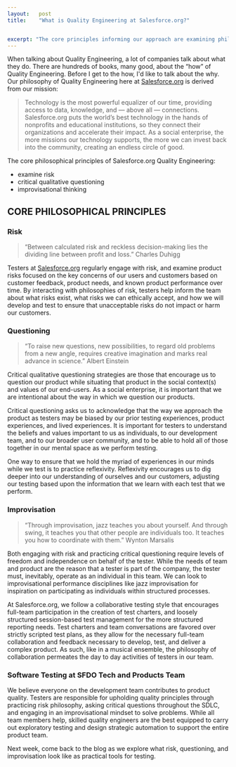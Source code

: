 ```yaml
---
layout:   post
title:    "What is Quality Engineering at Salesforce.org?"


excerpt: "The core principles informing our approach are examining philosophies of risk, critical qualitative questioning, and improvisational thinking to find and help solve software problems."
---
```



When talking about Quality Engineering, a lot of companies talk about what they do. There are hundreds of books, many good, about the “how” of Quality Engineering. Before I get to the how, I'd like to talk about the why. Our philosophy of Quality Engineering here at [Salesforce.org](http://salesforce.org/) is derived from our mission:


> Technology is the most powerful equalizer of our time, providing access to data, knowledge, and — above all — connections. Salesforce.org puts the world’s best technology in the hands of nonprofits and educational institutions, so they connect their organizations and accelerate their impact. As a social enterprise, the more missions our technology supports, the more we can invest back into the community, creating an endless circle of good.

 
The core philosophical principles of Salesforce.org Quality Engineering: 
* examine risk
* critical qualitative questioning
* improvisational thinking 

## CORE PHILOSOPHICAL PRINCIPLES

### Risk

> “Between calculated risk and reckless decision-making lies the dividing line between profit and loss.” Charles Duhigg


Testers at [Salesforce.org](http://salesforce.org/) regularly engage with risk, and examine product risks focused on the key concerns of our users and customers based on customer feedback, product needs, and known product performance over time. By interacting  with philosophies of risk, testers help inform the team about what risks exist, what risks we can ethically accept, and how we will develop and test to ensure that unacceptable risks do not impact or harm our customers.

### Questioning

> “To raise new questions, new possibilities, to regard old problems from a new angle, requires creative imagination and marks real advance in science.” Albert Einstein


Critical qualitative questioning strategies are those that encourage us to question our product while situating that product in the social context(s) and values of our end-users. As a social enterprise, it is important that we are intentional about the way in which we question our products. 

Critical questioning asks us to acknowledge that the way we approach the product as testers may be biased by our prior testing experiences, product experiences, and lived experiences. It is important for testers to understand the beliefs and values important to us as individuals, to our development team, and to our broader user community, and to be able to hold all of those together in our mental space as we perform testing.

One way to ensure that we hold the myriad of experiences in our minds while we test is to practice reflexivity. Reflexivity encourages us to dig deeper into our understanding of ourselves and our customers, adjusting our testing based upon the information that we learn with each test that we perform.

### Improvisation

> “Through improvisation, jazz teaches you about yourself. And through swing, it teaches you that other people are individuals too. It teaches you how to coordinate with them.” Wynton Marsalis


Both engaging with risk and practicing critical questioning require levels of freedom and independence on behalf of the tester. While the needs of team and product are the reason that a tester is part of the company, the tester must, inevitably, operate as an individual in this team. We can look to improvisational performance disciplines like jazz improvisation for inspiration on participating as individuals within structured processes. 

At Salesforce.org, we follow a collaborative testing style that encourages full-team participation in the creation of test charters, and  loosely structured session-based test management for the more structured reporting needs. Test charters and team conversations are favored over strictly scripted test plans, as they allow for the necessary full-team collaboration and feedback necessary to develop, test, and deliver a complex product. As such, like in a musical ensemble, the philosophy of collaboration permeates the day to day activities of testers in our team.


### Software Testing at SFDO Tech and Products Team

We believe everyone on the development team contributes to product quality. Testers are responsible for upholding quality principles through practicing risk philosophy, asking critical questions throughout the SDLC, and engaging in an improvisational mindset to solve problems. While all team members help, skilled quality engineers are the best equipped to carry out exploratory testing and design strategic automation to support the entire product team.

Next week, come back to the blog as we explore what risk, questioning, and improvisation look like as practical tools for testing.



